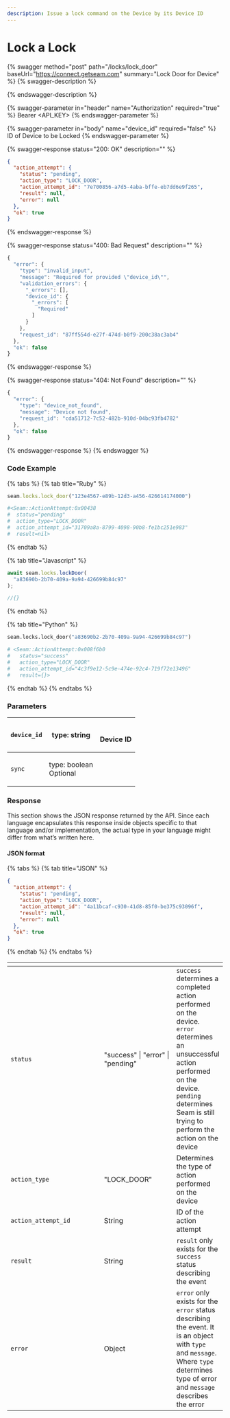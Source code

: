 ```yaml
---
description: Issue a lock command on the Device by its Device ID
---
```


# Lock a Lock

{% swagger method="post" path="/locks/lock_door" baseUrl="https://connect.getseam.com" summary="Lock Door for Device" %}
{% swagger-description %}

{% endswagger-description %}

{% swagger-parameter in="header" name="Authorization" required="true" %}
Bearer <API_KEY>
{% endswagger-parameter %}

{% swagger-parameter in="body" name="device_id" required="false" %}
ID of Device to be Locked
{% endswagger-parameter %}

{% swagger-response status="200: OK" description="" %}
```json
{
  "action_attempt": {
    "status": "pending",
    "action_type": "LOCK_DOOR",
    "action_attempt_id": "7e700856-a7d5-4aba-bffe-eb7dd6e9f265",
    "result": null,
    "error": null
  },
  "ok": true
}
```
{% endswagger-response %}

{% swagger-response status="400: Bad Request" description="" %}
```javascript
{
  "error": {
    "type": "invalid_input",
    "message": "Required for provided \"device_id\"",
    "validation_errors": {
      "_errors": [],
      "device_id": {
        "_errors": [
          "Required"
        ]
      }
    },
    "request_id": "87ff554d-e27f-474d-b0f9-200c38ac3ab4"
  },
  "ok": false
}
```
{% endswagger-response %}

{% swagger-response status="404: Not Found" description="" %}
```javascript
{
  "error": {
    "type": "device_not_found",
    "message": "Device not found",
    "request_id": "cda51712-7c52-482b-910d-04bc93fb4782"
  },
  "ok": false
}
```
{% endswagger-response %}
{% endswagger %}

### Code Example

{% tabs %}
{% tab title="Ruby" %}
```ruby
seam.locks.lock_door("123e4567-e89b-12d3-a456-426614174000")

#<Seam::ActionAttempt:0x00438
#  status="pending"
#  action_type="LOCK_DOOR"
#  action_attempt_id="31709a8a-8799-4098-90b8-fe1bc251e983"
#  result=nil>
```
{% endtab %}

{% tab title="Javascript" %}
```javascript
await seam.locks.lockDoor(
  "a83690b-2b70-409a-9a94-426699b84c97"
);

//{}
```
{% endtab %}

{% tab title="Python" %}
```python
seam.locks.lock_door("a83690b2-2b70-409a-9a94-426699b84c97")

# <Seam::ActionAttempt:0x008f6b0                                                         
#   status="success"                                                                     
#   action_type="LOCK_DOOR"
#   action_attempt_id="4c3f9e12-5c9e-474e-92c4-719f72e13496"
#   result={}>
```
{% endtab %}
{% endtabs %}

### Parameters

| `device_id` | type: string                     | <p><br>Device ID</p> |
| ----------- | -------------------------------- | -------------------- |
| `sync`      | <p>type: boolean<br>Optional</p> |                      |

### Response

This section shows the JSON response returned by the API. Since each language encapsulates this response inside objects specific to that language and/or implementation, the actual type in your language might differ from what’s written here.

#### JSON format

{% tabs %}
{% tab title="JSON" %}
```json
{
  "action_attempt": {
    "status": "pending",
    "action_type": "LOCK_DOOR",
    "action_attempt_id": "4a11bcaf-c930-41d8-85f0-be375c93096f",
    "result": null,
    "error": null
  },
  "ok": true
}
```
{% endtab %}
{% endtabs %}

<table data-header-hidden><thead><tr><th width="236"></th><th width="175"></th><th></th></tr></thead><tbody><tr><td><code>status</code></td><td>"success" | "error" | "pending"</td><td><code>success</code> determines a completed action performed on the device.<br><code>error</code> determines an unsuccessful action performed on the device.<br><code>pending</code> determines Seam is still trying to perform the action on the device</td></tr><tr><td><code>action_type</code></td><td>"LOCK_DOOR"</td><td>Determines the type of action performed on the device</td></tr><tr><td><code>action_attempt_id</code></td><td>String</td><td>ID of the action attempt</td></tr><tr><td><code>result</code></td><td>String</td><td><code>result</code> only exists for the <code>success</code> status describing the event</td></tr><tr><td><code>error</code></td><td>Object</td><td><code>error</code> only exists for the <code>error</code> status describing the event. It is an object with <code>type</code> and <code>message</code>. Where <code>type</code> determines type of error and <code>message</code> describes the error</td></tr></tbody></table>
